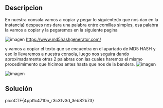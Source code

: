 ## Descripcion
En nuestra consola vamos a copiar y pegar lo siguiente(lo que nos dan en la instancia)
despues nos dara una palabra entre comillas simples, esa palabra la vamos a copiar y la pegaremos en la siguiente pagina 

![imagen](https://github.com/user-attachments/assets/4f0f57cb-88b4-485a-93f3-a3a839511977)
https://www.md5hashgenerator.com/

y vamos a copiar el texto que se encuentra en el apartado de MD5 HASH y eso lo llevaremos a nuestra consola, luego nos seguira dando aproximadamente otras 2 palabras con las cuales haremos el mismo procedimimento que hicimos antes hasta que nos de la bandera.
![imagen](https://github.com/user-attachments/assets/55045906-44dd-480c-a2e3-c2fc078ee8d1)

![imagen](https://github.com/user-attachments/assets/b45a5c9c-5976-476b-a73d-0370ed7eeaa5)

## Solución
picoCTF{4ppl1c4710n_r3c31v3d_3eb82b73}

